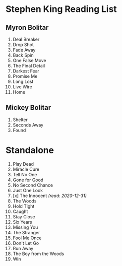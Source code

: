 # Stephen King Reading List

## Myron Bolitar

1. Deal Breaker
1. Drop Shot
1. Fade Away
1. Back Spin
1. One False Move
1. The Final Detail
1. Darkest Fear
1. Promise Me
1. Long Lost
1. Live Wire
1. Home

## Mickey Bolitar

1. Shelter
1. Seconds Away
1. Found

# Standalone 

1. Play Dead
1. Miracle Cure
1. Tell No One
1. Gone for Good
1. No Second Chance
1. Just One Look
1. [x] The Innocent _(read: 2020-12-31)_
1. The Woods
1. Hold Tight
1. Caught
1. Stay Close
1. Six Years
1. Missing You
1. The Stranger
1. Fool Me Once
1. Don't Let Go
1. Run Away
1. The Boy from the Woods
1. Win
